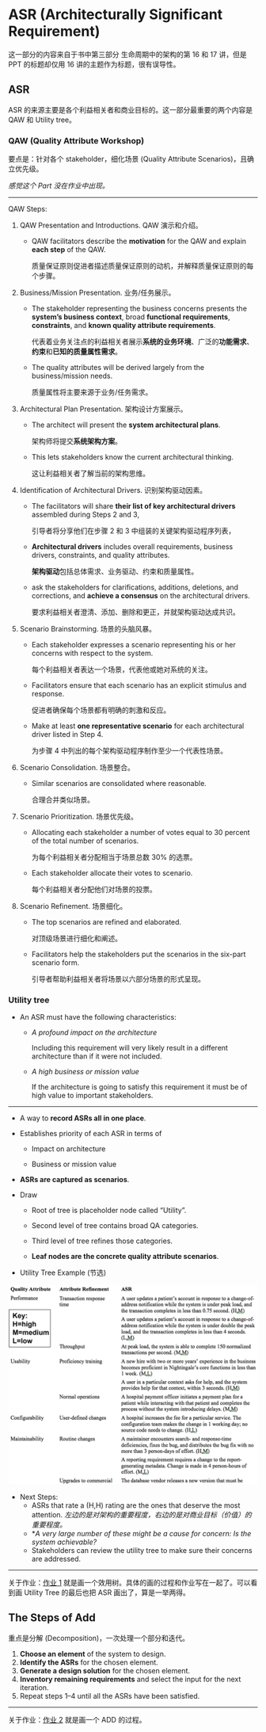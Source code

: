 # ASR (Architecturally Significant Requirement)

这一部分的内容来自于书中第三部分 生命周期中的架构的第 16 和 17 讲，但是 PPT 的标题却仅用 16 讲的主题作为标题，很有误导性。

## ASR

ASR 的来源主要是各个利益相关者和商业目标的。这一部分最重要的两个内容是 QAW 和 Utility tree。

### QAW (Quality Attribute Workshop)

要点是：针对各个 stakeholder，细化场景 (Quality Attribute Scenarios)，且确立优先级。

*感觉这个 Part 没在作业中出现。*

---

QAW Steps:

1. QAW Presentation and Introductions. QAW 演示和介绍。

   - QAW facilitators describe the **motivation** for the QAW and explain **each step** of the QAW.

     质量保证原则促进者描述质量保证原则的动机，并解释质量保证原则的每个步骤。

2. Business/Mission Presentation. 业务/任务展示。

   - The stakeholder representing the business concerns presents the **system’s business context**, broad **functional requirements**, **constraints**, and **known quality attribute requirements**.

     代表着业务关注点的利益相关者展示**系统的业务环境**、广泛的**功能需求**、**约束**和**已知的质量属性需求**。

   - The quality attributes will be derived largely from the business/mission needs.

     质量属性将主要来源于业务/任务需求。

3. Architectural Plan Presentation. 架构设计方案展示。

   - The architect will present the **system architectural plans**.

     架构师将提交**系统架构方案**。

   - This lets stakeholders know the current architectural thinking.

     这让利益相关者了解当前的架构思维。

4. Identification of Architectural Drivers. 识别架构驱动因素。

   - The facilitators will share **their list of key architectural drivers** assembled during Steps 2 and 3,

     引导者将分享他们在步骤 2 和 3 中组装的关键架构驱动程序列表，

   - **Architectural drivers** includes overall requirements, business drivers, constraints, and quality attributes.

     **架构驱动**包括总体需求、业务驱动、约束和质量属性。

   - ask the stakeholders for clarifications, additions, deletions, and corrections, and **achieve a consensus** on the architectural drivers.

     要求利益相关者澄清、添加、删除和更正，并就架构驱动达成共识。

5. Scenario Brainstorming. 场景的头脑风暴。

   - Each stakeholder expresses a scenario representing his or her concerns with respect to the system.

     每个利益相关者表达一个场景，代表他或她对系统的关注。

   - Facilitators ensure that each scenario has an explicit stimulus and response.

     促进者确保每个场景都有明确的刺激和反应。

   - Make at least **one representative scenario** for each architectural driver listed in Step 4.

     为步骤 4 中列出的每个架构驱动程序制作至少一个代表性场景。

6. Scenario Consolidation. 场景整合。

   - Similar scenarios are consolidated where reasonable.

     合理合并类似场景。

7. Scenario Prioritization. 场景优先级。

   - Allocating each stakeholder a number of votes equal to 30 percent of the total number of scenarios.

     为每个利益相关者分配相当于场景总数 30% 的选票。

   - Each stakeholder allocate their votes to scenario.

     每个利益相关者分配他们对场景的投票。

8. Scenario Refinement. 场景细化。

   - The top scenarios are refined and elaborated.

     对顶级场景进行细化和阐述。

   - Facilitators help the stakeholders put the scenarios in the six-part scenario form.

     引导者帮助利益相关者将场景以六部分场景的形式呈现。

### Utility tree

- An ASR must have the following characteristics:

  - *A profound impact on the architecture*

    Including this requirement will very likely result in a different architecture than if it were not included.

  - *A high business or mission value*

    If the architecture is going to satisfy this requirement it must be of high value to important stakeholders.

---

- A way to **record ASRs all in one place**.

- Establishes priority of each ASR in terms of

  - Impact on architecture

  - Business or mission value

- **ASRs are captured as scenarios**.

- Draw

  - Root of tree is placeholder node called “Utility”.

  - Second level of tree contains broad QA categories.

  - Third level of tree refines those categories.

  - **Leaf nodes are the concrete quality attribute scenarios**.

- Utility Tree Example (节选)

![Utility_Tree_Example](../pic/Utility_Tree_Example.png)

- Next Steps:
  - ASRs that rate a (H,H) rating are the ones that deserve the most attention. *左边的是对架构的重要程度，右边的是对商业目标（价值）的重要程度。*
  - **A very large number of these might be a cause for concern: Is the system achievable?*
  - Stakeholders can review the utility tree to make sure their concerns are addressed.

---

关于作业：[作业 1](../exercise/Exercise1_ans.md) 就是画一个效用树。具体的画的过程和作业写在一起了。可以看到画 Utility Tree 的最后也把 ASR 画出了，算是一举两得。

## The Steps of Add

重点是分解 (Decomposition)，一次处理一个部分和迭代。

1. **Choose an element** of the system to design.
2. **Identify the ASRs** for the chosen element.
3. **Generate a design solution** for the chosen element.
4. **Inventory remaining requirements** and select the input for the next iteration.
5. Repeat steps 1–4 until all the ASRs have been satisfied.

---

关于作业：[作业 2](../exercise/Exercise2_ans.md) 就是画一个 ADD 的过程。
